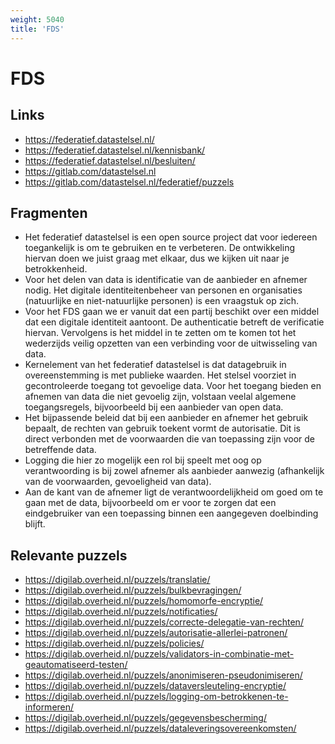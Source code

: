 ```yaml
---
weight: 5040
title: 'FDS'
---
```


# FDS

## Links
- https://federatief.datastelsel.nl/
- https://federatief.datastelsel.nl/kennisbank/
- https://federatief.datastelsel.nl/besluiten/
- https://gitlab.com/datastelsel.nl
- https://gitlab.com/datastelsel.nl/federatief/puzzels

## Fragmenten
- Het federatief datastelsel is een open source project dat voor iedereen toegankelijk is om te gebruiken en te verbeteren. De ontwikkeling hiervan doen we juist graag met elkaar, dus we kijken uit naar je betrokkenheid.
- Voor het delen van data is identificatie van de aanbieder en afnemer nodig. Het digitale identiteitenbeheer van personen en organisaties (natuurlijke en niet-natuurlijke personen) is een vraagstuk op zich.
- Voor het FDS gaan we er vanuit dat een partij beschikt over een middel dat een digitale identiteit aantoont. De authenticatie betreft de verificatie hiervan. Vervolgens is het middel in te zetten om te komen tot het wederzijds veilig opzetten van een verbinding voor de uitwisseling van data.
- Kernelement van het federatief datastelsel is dat datagebruik in overeenstemming is met publieke waarden. Het stelsel voorziet in gecontroleerde toegang tot gevoelige data. Voor het toegang bieden en afnemen van data die niet gevoelig zijn, volstaan veelal algemene toegangsregels, bijvoorbeeld bij een aanbieder van open data.
- Het bijpassende beleid dat bij een aanbieder en afnemer het gebruik bepaalt, de rechten van gebruik toekent vormt de autorisatie. Dit is direct verbonden met de voorwaarden die van toepassing zijn voor de betreffende data.
- Logging die hier zo mogelijk een rol bij speelt met oog op verantwoording is bij zowel afnemer als aanbieder aanwezig (afhankelijk van de voorwaarden, gevoeligheid van data).
- Aan de kant van de afnemer ligt de verantwoordelijkheid om goed om te gaan met de data, bijvoorbeeld om er voor te zorgen dat een eindgebruiker van een toepassing binnen een aangegeven doelbinding blijft.

## Relevante puzzels
- https://digilab.overheid.nl/puzzels/translatie/
- https://digilab.overheid.nl/puzzels/bulkbevragingen/
- https://digilab.overheid.nl/puzzels/homomorfe-encryptie/
- https://digilab.overheid.nl/puzzels/notificaties/
- https://digilab.overheid.nl/puzzels/correcte-delegatie-van-rechten/
- https://digilab.overheid.nl/puzzels/autorisatie-allerlei-patronen/
- https://digilab.overheid.nl/puzzels/policies/
- https://digilab.overheid.nl/puzzels/validators-in-combinatie-met-geautomatiseerd-testen/
- https://digilab.overheid.nl/puzzels/anonimiseren-pseudonimiseren/
- https://digilab.overheid.nl/puzzels/dataversleuteling-encryptie/
- https://digilab.overheid.nl/puzzels/logging-om-betrokkenen-te-informeren/
- https://digilab.overheid.nl/puzzels/gegevensbescherming/
- https://digilab.overheid.nl/puzzels/dataleveringsovereenkomsten/
